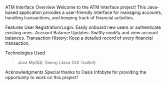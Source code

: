 ATM Interface
Overview
Welcome to the ATM Interface project! This Java-based application provides a user-friendly interface for managing accounts, handling transactions, and keeping track of financial activities.


Features
User Registration/Login: Easily onboard new users or authenticate existing ones.
Account Balance Updates: Swiftly modify and view account balances.
Transaction History: Keep a detailed record of every financial transaction.


Technologies Used
>Java
>MySQL
>Swing (Java GUI Toolkit)

Acknowledgments
Special thanks to Oasis Infobyte for providing the opportunity to work on this project!
